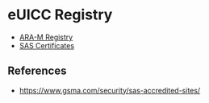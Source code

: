 # eUICC Registry

- [ARA-M Registry](ara-registry.json)
- [SAS Certificates](sas-certificates.json)

## References

- <https://www.gsma.com/security/sas-accredited-sites/>
